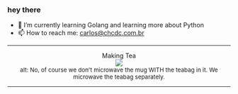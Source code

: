 ### hey there 

- :seedling: I’m currently learning Golang and learning more about Python
- :mailbox: How to reach me: carlos@chcdc.com.br


---


<!-- xkcd -->
<p align="center">Making Tea</br><img src=https://imgs.xkcd.com/comics/making_tea.png></br><font size =2>alt: No, of course we don't microwave the mug WITH the teabag in it. We microwave the teabag separately.</br></font></p></table></p> 


<!-- xkcd -->
---

